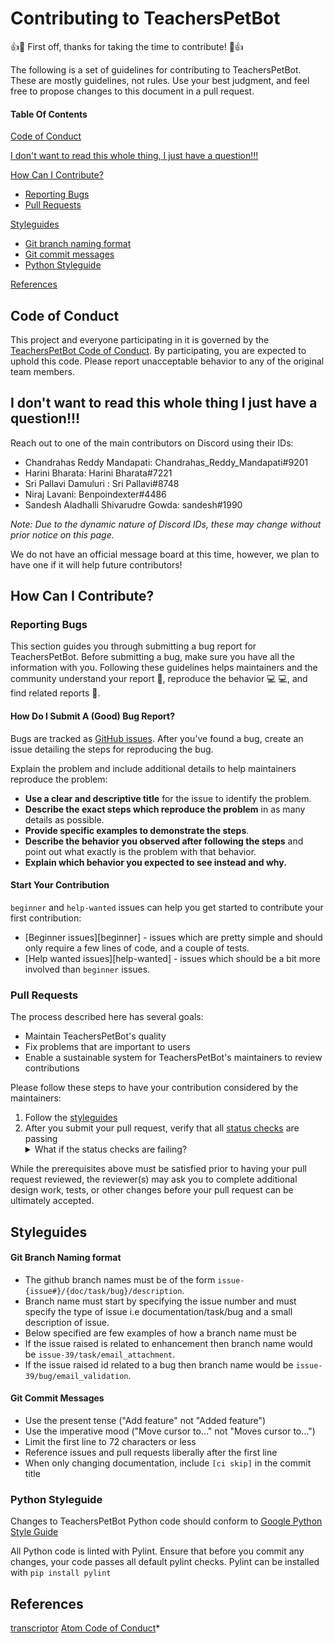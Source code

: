 # Contributing to TeachersPetBot

:+1::tada: First off, thanks for taking the time to contribute! :tada::+1:

The following is a set of guidelines for contributing to TeachersPetBot. These are mostly guidelines, not rules. Use your best judgment, and feel free to propose changes to this document in a pull request.

#### Table Of Contents

[Code of Conduct](#code-of-conduct)

[I don't want to read this whole thing, I just have a question!!!](#i-dont-want-to-read-this-whole-thing-i-just-have-a-question)

[How Can I Contribute?](#how-can-i-contribute)

- [Reporting Bugs](#reporting-bugs)
- [Pull Requests](#pull-requests)

[Styleguides](#styleguides)

- [Git branch naming format](#python-styleguide)
- [Git commit messages](#python-styleguide)
- [Python Styleguide](#python-styleguide)

[References](#References)

## Code of Conduct

This project and everyone participating in it is governed by the [TeachersPetBot Code of Conduct](CODE_OF_CONDUCT.md). By participating, you are expected to uphold this code. Please report unacceptable behavior to any of the original team members.

## I don't want to read this whole thing I just have a question!!!

Reach out to one of the main contributors on Discord using their IDs:

- Chandrahas Reddy Mandapati: Chandrahas_Reddy_Mandapati#9201
- Harini Bharata: Harini Bharata#7221
- Sri Pallavi Damuluri : Sri Pallavi#8748
- Niraj Lavani: Benpoindexter#4486
- Sandesh Aladhalli Shivarudre Gowda: sandesh#1990

_Note: Due to the dynamic nature of Discord IDs, these may change without prior notice on this page._

We do not have an official message board at this time, however, we plan to have one if it will help future contributors!

## How Can I Contribute?

### Reporting Bugs

This section guides you through submitting a bug report for TeachersPetBot. Before submitting a bug, make sure you have all the information with you. Following these guidelines helps maintainers and the community understand your report :pencil:, reproduce the behavior :computer: :computer:, and find related reports :mag_right:.

#### How Do I Submit A (Good) Bug Report?

Bugs are tracked as [GitHub issues](https://guides.github.com/features/issues/). After you've found a bug, create an issue detailing the steps for reproducing the bug.

Explain the problem and include additional details to help maintainers reproduce the problem:

- **Use a clear and descriptive title** for the issue to identify the problem.
- **Describe the exact steps which reproduce the problem** in as many details as possible.
- **Provide specific examples to demonstrate the steps**.
- **Describe the behavior you observed after following the steps** and point out what exactly is the problem with that behavior.
- **Explain which behavior you expected to see instead and why.**

#### Start Your Contribution

`beginner` and `help-wanted` issues can help you get started to contribute your first contribution:

- [Beginner issues][beginner] - issues which are pretty simple and should only require a few lines of code, and a couple of tests.
- [Help wanted issues][help-wanted] - issues which should be a bit more involved than `beginner` issues.

### Pull Requests

The process described here has several goals:

- Maintain TeachersPetBot's quality
- Fix problems that are important to users
- Enable a sustainable system for TeachersPetBot's maintainers to review contributions

Please follow these steps to have your contribution considered by the maintainers:

1. Follow the [styleguides](#styleguides)
2. After you submit your pull request, verify that all [status checks](https://help.github.com/articles/about-status-checks/) are passing <details><summary>What if the status checks are failing?</summary>If a status check is failing, and you believe that the failure is unrelated to your change, please leave a comment on the pull request explaining why you believe the failure is unrelated. A maintainer will re-run the status check for you. If we conclude that the failure was a false positive, then we will open an issue to track that problem with our status check suite.</details>

While the prerequisites above must be satisfied prior to having your pull request reviewed, the reviewer(s) may ask you to complete additional design work, tests, or other changes before your pull request can be ultimately accepted.

## Styleguides

#### Git Branch Naming format

- The github branch names must be of the form `issue-{issue#}/{doc/task/bug}/description`.
- Branch name must start by specifying the issue number and must specify the type of issue i.e documentation/task/bug and a small description of issue.
- Below specified are few examples of how a branch name must be
- If the issue raised is related to enhancement then branch name would be `issue-39/task/email_attachment`.
- If the issue raised id related to a bug then branch name would be `issue-39/bug/email_validation`.

#### Git Commit Messages

- Use the present tense ("Add feature" not "Added feature")
- Use the imperative mood ("Move cursor to..." not "Moves cursor to...")
- Limit the first line to 72 characters or less
- Reference issues and pull requests liberally after the first line
- When only changing documentation, include `[ci skip]` in the commit title

### Python Styleguide

Changes to TeachersPetBot Python code should conform to [Google Python Style Guide](https://github.com/google/styleguide/blob/gh-pages/pyguide.md)

All Python code is linted with Pylint. Ensure that before you commit any changes, your code passes all default pylint checks. Pylint can be installed with
`pip install pylint`

## References

[transcriptor](https://github.com/secheaper/transcriptor/blob/main/CONTRIBUTING.md#start-your-contribution)
[Atom Code of Conduct](https://github.com/atom/atom/blob/master/CONTRIBUTING.md#code-of-conduct)\*
